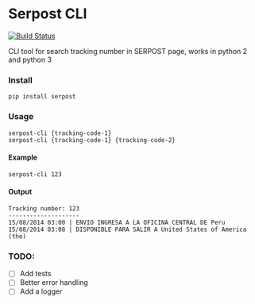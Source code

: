 # Serpost CLI
[![Build Status](https://travis-ci.org/erickgnavar/serpost.svg?branch=master)](https://travis-ci.org/erickgnavar/serpost)

CLI tool for search tracking number in SERPOST page, works in python 2 and python 3

### Install

```
pip install serpost
```

### Usage

```
serpost-cli {tracking-code-1}
serpost-cli {tracking-code-1} {tracking-code-2}
```

#### Example

```
serpost-cli 123
```

#### Output
```
Tracking number: 123
--------------------
15/08/2014 03:00 | ENVIO INGRESA A LA OFICINA CENTRAL DE Peru                                                          
15/08/2014 03:08 | DISPONIBLE PARA SALIR A United States of America (the)                                              
```

### TODO:

- [ ] Add tests
- [ ] Better error handling
- [ ] Add a logger
